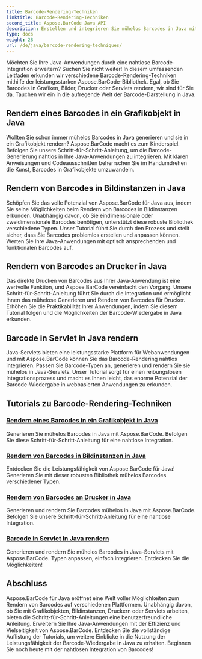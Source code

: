 ```yaml
---
title: Barcode-Rendering-Techniken
linktitle: Barcode-Rendering-Techniken
second_title: Aspose.BarCode Java API
description: Erstellen und integrieren Sie mühelos Barcodes in Java mit Aspose.BarCode. Entdecken Sie Schritt-für-Schritt-Anleitungen zum Rendern von Barcodes in Grafiken, Bildern, Druckern und Servlets.
type: docs
weight: 28
url: /de/java/barcode-rendering-techniques/
---
```


Möchten Sie Ihre Java-Anwendungen durch eine nahtlose Barcode-Integration erweitern? Suchen Sie nicht weiter! In diesem umfassenden Leitfaden erkunden wir verschiedene Barcode-Rendering-Techniken mithilfe der leistungsstarken Aspose.BarCode-Bibliothek. Egal, ob Sie Barcodes in Grafiken, Bilder, Drucker oder Servlets rendern, wir sind für Sie da. Tauchen wir ein in die aufregende Welt der Barcode-Darstellung in Java.

## Rendern eines Barcodes in ein Grafikobjekt in Java

Wollten Sie schon immer mühelos Barcodes in Java generieren und sie in ein Grafikobjekt rendern? Aspose.BarCode macht es zum Kinderspiel. Befolgen Sie unsere Schritt-für-Schritt-Anleitung, um die Barcode-Generierung nahtlos in Ihre Java-Anwendungen zu integrieren. Mit klaren Anweisungen und Codeausschnitten beherrschen Sie im Handumdrehen die Kunst, Barcodes in Grafikobjekte umzuwandeln.

## Rendern von Barcodes in Bildinstanzen in Java

Schöpfen Sie das volle Potenzial von Aspose.BarCode für Java aus, indem Sie seine Möglichkeiten beim Rendern von Barcodes in Bildinstanzen erkunden. Unabhängig davon, ob Sie eindimensionale oder zweidimensionale Barcodes benötigen, unterstützt diese robuste Bibliothek verschiedene Typen. Unser Tutorial führt Sie durch den Prozess und stellt sicher, dass Sie Barcodes problemlos erstellen und anpassen können. Werten Sie Ihre Java-Anwendungen mit optisch ansprechenden und funktionalen Barcodes auf.

## Rendern von Barcodes an Drucker in Java

Das direkte Drucken von Barcodes aus Ihrer Java-Anwendung ist eine wertvolle Funktion, und Aspose.BarCode vereinfacht den Vorgang. Unsere Schritt-für-Schritt-Anleitung führt Sie durch die Integration und ermöglicht Ihnen das mühelose Generieren und Rendern von Barcodes für Drucker. Erhöhen Sie die Praktikabilität Ihrer Anwendungen, indem Sie diesem Tutorial folgen und die Möglichkeiten der Barcode-Wiedergabe in Java erkunden.

## Barcode in Servlet in Java rendern

Java-Servlets bieten eine leistungsstarke Plattform für Webanwendungen und mit Aspose.BarCode können Sie das Barcode-Rendering nahtlos integrieren. Passen Sie Barcode-Typen an, generieren und rendern Sie sie mühelos in Java-Servlets. Unser Tutorial sorgt für einen reibungslosen Integrationsprozess und macht es Ihnen leicht, das enorme Potenzial der Barcode-Wiedergabe in webbasierten Anwendungen zu erkunden.

## Tutorials zu Barcode-Rendering-Techniken
### [Rendern eines Barcodes in ein Grafikobjekt in Java](./rendering-barcode-graphics-object/)
Generieren Sie mühelos Barcodes in Java mit Aspose.BarCode. Befolgen Sie diese Schritt-für-Schritt-Anleitung für eine nahtlose Integration.
### [Rendern von Barcodes in Bildinstanzen in Java](./rendering-barcode-image-instance/)
Entdecken Sie die Leistungsfähigkeit von Aspose.BarCode für Java! Generieren Sie mit dieser robusten Bibliothek mühelos Barcodes verschiedener Typen.
### [Rendern von Barcodes an Drucker in Java](./rendering-barcode-printer/)
Generieren und rendern Sie Barcodes mühelos in Java mit Aspose.BarCode. Befolgen Sie unsere Schritt-für-Schritt-Anleitung für eine nahtlose Integration.
### [Barcode in Servlet in Java rendern](./rendering-barcode-servlet/)
Generieren und rendern Sie mühelos Barcodes in Java-Servlets mit Aspose.BarCode. Typen anpassen, einfach integrieren. Entdecken Sie die Möglichkeiten!

## Abschluss
Aspose.BarCode für Java eröffnet eine Welt voller Möglichkeiten zum Rendern von Barcodes auf verschiedenen Plattformen. Unabhängig davon, ob Sie mit Grafikobjekten, Bildinstanzen, Druckern oder Servlets arbeiten, bieten die Schritt-für-Schritt-Anleitungen eine benutzerfreundliche Anleitung. Erweitern Sie Ihre Java-Anwendungen mit der Effizienz und Vielseitigkeit von Aspose.BarCode. Entdecken Sie die vollständige Auflistung der Tutorials, um weitere Einblicke in die Nutzung der Leistungsfähigkeit der Barcode-Wiedergabe in Java zu erhalten. Beginnen Sie noch heute mit der nahtlosen Integration von Barcodes!
